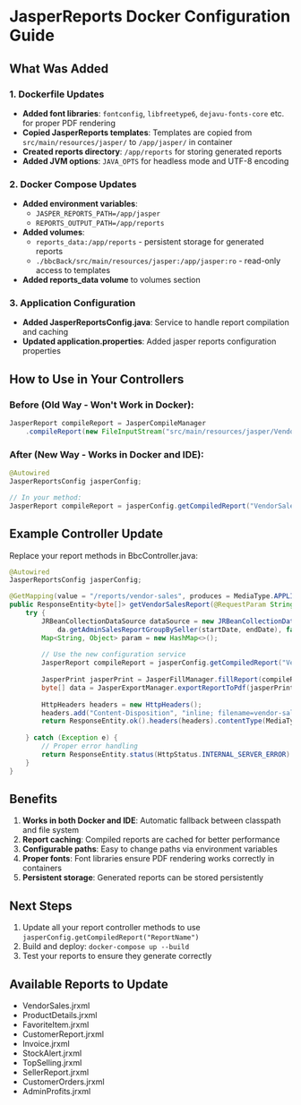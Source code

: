 # JasperReports Docker Configuration Guide

## What Was Added

### 1. Dockerfile Updates
- **Added font libraries**: `fontconfig`, `libfreetype6`, `dejavu-fonts-core` etc. for proper PDF rendering
- **Copied JasperReports templates**: Templates are copied from `src/main/resources/jasper/` to `/app/jasper/` in container
- **Created reports directory**: `/app/reports` for storing generated reports
- **Added JVM options**: `JAVA_OPTS` for headless mode and UTF-8 encoding

### 2. Docker Compose Updates
- **Added environment variables**: 
  - `JASPER_REPORTS_PATH=/app/jasper`
  - `REPORTS_OUTPUT_PATH=/app/reports`
- **Added volumes**:
  - `reports_data:/app/reports` - persistent storage for generated reports
  - `./bbcBack/src/main/resources/jasper:/app/jasper:ro` - read-only access to templates
- **Added reports_data volume** to volumes section

### 3. Application Configuration
- **Added JasperReportsConfig.java**: Service to handle report compilation and caching
- **Updated application.properties**: Added jasper reports configuration properties

## How to Use in Your Controllers

### Before (Old Way - Won't Work in Docker):
```java
JasperReport compileReport = JasperCompileManager
    .compileReport(new FileInputStream("src/main/resources/jasper/VendorSales.jrxml"));
```

### After (New Way - Works in Docker and IDE):
```java
@Autowired
JasperReportsConfig jasperConfig;

// In your method:
JasperReport compileReport = jasperConfig.getCompiledReport("VendorSales");
```

## Example Controller Update

Replace your report methods in BbcController.java:

```java
@Autowired
JasperReportsConfig jasperConfig;

@GetMapping(value = "/reports/vendor-sales", produces = MediaType.APPLICATION_PDF_VALUE)
public ResponseEntity<byte[]> getVendorSalesReport(@RequestParam String startDate, @RequestParam String endDate) {
    try {
        JRBeanCollectionDataSource dataSource = new JRBeanCollectionDataSource(
            da.getAdminSalesReportGroupBySeller(startDate, endDate), false);
        Map<String, Object> param = new HashMap<>();
        
        // Use the new configuration service
        JasperReport compileReport = jasperConfig.getCompiledReport("VendorSales");
        
        JasperPrint jasperPrint = JasperFillManager.fillReport(compileReport, param, dataSource);
        byte[] data = JasperExportManager.exportReportToPdf(jasperPrint);
        
        HttpHeaders headers = new HttpHeaders();
        headers.add("Content-Disposition", "inline; filename=vendor-sales-report.pdf");
        return ResponseEntity.ok().headers(headers).contentType(MediaType.APPLICATION_PDF).body(data);
        
    } catch (Exception e) {
        // Proper error handling
        return ResponseEntity.status(HttpStatus.INTERNAL_SERVER_ERROR).build();
    }
}
```

## Benefits

1. **Works in both Docker and IDE**: Automatic fallback between classpath and file system
2. **Report caching**: Compiled reports are cached for better performance
3. **Configurable paths**: Easy to change paths via environment variables
4. **Proper fonts**: Font libraries ensure PDF rendering works correctly in containers
5. **Persistent storage**: Generated reports can be stored persistently

## Next Steps

1. Update all your report controller methods to use `jasperConfig.getCompiledReport("ReportName")`
2. Build and deploy: `docker-compose up --build`
3. Test your reports to ensure they generate correctly

## Available Reports to Update
- VendorSales.jrxml
- ProductDetails.jrxml
- FavoriteItem.jrxml
- CustomerReport.jrxml
- Invoice.jrxml
- StockAlert.jrxml
- TopSelling.jrxml
- SellerReport.jrxml
- CustomerOrders.jrxml
- AdminProfits.jrxml